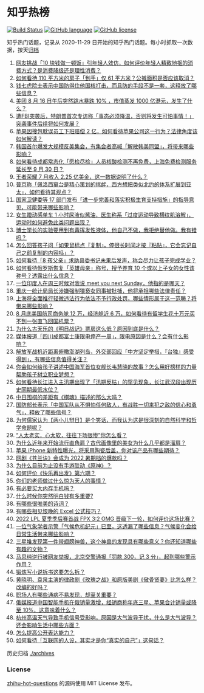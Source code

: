 # 知乎热榜
[![Build Status](https://github.com/ToWeLong/zhihu-hot-questions/workflows/CI/badge.svg)](https://github.com/ToWeLong/zhihu-hot-questions/actions)
[![GitHub language](https://img.shields.io/badge/language-golang-orange.svg)](https://golang.org/)
[![GitHub license](https://img.shields.io/github/license/ToWeLong/zhihu-hot-questions)](https://github.com/ToWeLong/zhihu-hot-questions/blob/main/LICENSE)

知乎热门话题，记录从 2020-11-29 日开始的知乎热门话题。每小时抓取一次数据，按天[归档](./archives)

<!-- BEGIN -->

1. [网友挑战「10 块钱做一顿饭」引年轻人效仿，如何评价年轻人精致地抠的消费方式？是消费降级还是理性消费？](https://www.zhihu.com/question/548618894)
1. [如何看待 110 平方米的房子「到手」仅 61 平方米？公摊面积是否应该取消？](https://www.zhihu.com/question/548595607)
1. [钱七虎院士表示中国防得住他国核打击，而且防的手段不是一套，这释放了哪些信息？](https://www.zhihu.com/question/548626434)
1. [美团 8 月 16 日午后突然跳水暴跌 10% ，市值蒸发 1000 亿港元，发生了什么？](https://www.zhihu.com/question/548646180)
1. [遭FBI突袭后，特朗普首次专访称「事态必须降温，否则将发生可怕事情！」突袭事件后续将如何发展？](https://www.zhihu.com/question/548643476)
1. [苹果因搜包耽误员工下班赔偿 2 亿，如何看待苹果公司这一行为？法律角度该如何解读？](https://www.zhihu.com/question/548609669)
1. [韩国首尔爆发大规模反美集会，有集会者高喊「解散韩美同盟」，将带来哪些影响？](https://www.zhihu.com/question/548586125)
1. [如何看待成都常态化「愿检尽检」人员核酸检测不再免费，上海免费检测服务延长至 9 月 30 日？](https://www.zhihu.com/question/548386437)
1. [王者荣耀 7 月收入 2.25 亿美金，这一数据说明了什么？](https://www.zhihu.com/question/548622416)
1. [普京称「佩洛西窜台是精心策划的挑衅，西方想把类似北约的体系扩展到亚太」，如何看待其观点？](https://www.zhihu.com/question/548691694)
1. [国家卫健委等 17 部门发布「进一步完善和落实积极生育支持措施」的指导意见，可能带来哪些影响？](https://www.zhihu.com/question/548652681)
1. [女生蹬动感单车 1 小时尿液似酱油，医生称系「过度运动导致横纹肌溶解」，运动时如何避免此类问题出现？](https://www.zhihu.com/question/548594341)
1. [博士学长的实验要用到有毒挥发性液体，他自己不做，我拒绝替他做。我有错吗？](https://www.zhihu.com/question/548624744)
1. [怎么回答孩子问「如果鼠标点『复制』，停很长时间才按『粘贴』，它会忘记自己之前复制的内容吗」？](https://www.zhihu.com/question/534527194)
1. [如何看待「8 孩父亲」求助县委书记未果后发声，称会尽力让孩子完成学业？](https://www.zhihu.com/question/548668842)
1. [如何看待俄罗斯恢复「英雄母亲」称号，授予养育 10 个或以上子女的女性该称号？透露出什么信息？](https://www.zhihu.com/question/548632222)
1. [一位印度人在周三时候对我说 meet you next Sunday，他指的是哪天？](https://www.zhihu.com/question/548208760)
1. [重庆一统计局局长涉嫌强制猥亵女同事被批捕，他将承担哪些法律责任？](https://www.zhihu.com/question/548565249)
1. [上海将全面推行轻微违法行为依法不予行政处罚，哪些情形属于这一范畴？将带来哪些影响？](https://www.zhihu.com/question/548672828)
1. [8 月底美国航司商务舱 12 万，经济舱近 6 万，如何看待有留学生花十万元买不到一张直飞回国机票？](https://www.zhihu.com/question/548496106)
1. [为什么古天乐的《明日战记》票房这么低？原因到底是什么？](https://www.zhihu.com/question/548410436)
1. [媒体报道「四川成都富士康限电停产一周」，限电原因是什么？会有什么影响？](https://www.zhihu.com/question/548531716)
1. [解放军战机近距离俯瞰澎湖列岛，外交部回应「中方坚定举措，『台独』感受得到」，有哪些信息值得关注？](https://www.zhihu.com/question/548664697)
1. [你会如何给孩子讲述中国海军首位女舰长韦慧晓的故事？怎么用好榜样的力量帮助孩子树立职业梦想？](https://www.zhihu.com/question/529453382)
1. [如何看待长江进入主汛期出现了「汛期反枯」的罕见现象，长江武汉段出现历史同期最低水位？](https://www.zhihu.com/question/548341238)
1. [中日围棋的差距有《棋魂》描述的那么大吗？](https://www.zhihu.com/question/23811900)
1. [国防部长表示「中国军队从不惧怕任何敌人，有战胜一切来犯之敌的信心和勇气」，释放了哪些信号？](https://www.zhihu.com/question/548689108)
1. [为何儒家认为【两小儿辩日】是个笑话，而我认为这是很深刻的自然科学和哲学命题呢？](https://www.zhihu.com/question/548194542)
1. [“人太老实，心太软，往往下场很惨”你怎么看？](https://www.zhihu.com/question/547571668)
1. [为什么近年来开始流行直角肩？古代画像里的美女为什么几乎都是溜肩？](https://www.zhihu.com/question/546364995)
1. [苹果 iPhone 新特性曝光，将采用陶瓷后盖，你对该产品有哪些期待？](https://www.zhihu.com/question/548524286)
1. [网剧《苍兰诀》会成为 2022 暑期档的爆款吗？](https://www.zhihu.com/question/547353039)
1. [为什么目前为止没有手游联动《原神》？](https://www.zhihu.com/question/548518338)
1. [如何评价《快乐再出发》第六期？](https://www.zhihu.com/question/547742671)
1. [你们的老师做过什么惊为天人的事情？](https://www.zhihu.com/question/67013987)
1. [有必要买大内存手机吗？](https://www.zhihu.com/question/548563334)
1. [什么时候你突然明白钱有多重要?](https://www.zhihu.com/question/542951445)
1. [有哪些很唯美的诗词？](https://www.zhihu.com/question/547434811)
1. [有哪些相见恨晚的 Excel 公式技巧？](https://www.zhihu.com/question/425868648)
1. [2022 LPL 夏季季后赛首战 FPX 3:2 OMG 晋级下一轮，如何评价这场比赛？](https://www.zhihu.com/question/548661802)
1. [一位气象学者示警「气候危机纪元」已至，这透漏了哪些信息？气候变化会给日常生活带来哪些影响？](https://www.zhihu.com/question/548454294)
1. [三星堆发现第一件带翅膀神兽，这个神兽的发现具有哪些意义？你还知道哪些有趣的文物？](https://www.zhihu.com/question/548522922)
1. [马思纯逆行被网友举报，北京交警通报「罚款 300，记 3 分」，起到哪些警示作用？](https://www.zhihu.com/question/548592453)
1. [锻炼写小说拆书这要怎么拆？](https://www.zhihu.com/question/499826952)
1. [黄晓明、袁泉主演的律政剧《玫瑰之战》和原版美剧《傲骨贤妻》比怎么样？改编的好吗？](https://www.zhihu.com/question/547564776)
1. [职场人有哪些通病不易发现，却至关重要？](https://www.zhihu.com/question/548607634)
1. [俄媒报道中国智能手机在俄销量激增，经销商称年底三星、苹果合计销量或降至 10%，这意味着什么？](https://www.zhihu.com/question/548250255)
1. [杭州高温天气导致手机信号受影响，原因是大气波导干扰，什么是大气波导？还会影响生活中哪些方面？](https://www.zhihu.com/question/548504254)
1. [怎么提高公开表达能力？](https://www.zhihu.com/question/462713190)
1. [如何看待「互联网的人设，其实才是你“真实的自己”」这句话？](https://www.zhihu.com/question/548142123)

<!-- END -->

历史归档 [./archives](./archives)


### License
[zhihu-hot-questions](https://github.com/towelong/zhihu-hot-questions) 的源码使用 MIT License 发布。